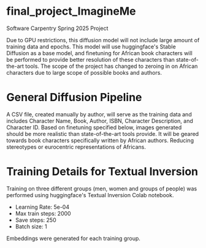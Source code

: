 # final_project_ImagineMe
Software Carpentry Spring 2025 Project

Due to GPU restrictions, this diffusion model will not include large amount of training data and epochs. 
This model will use huggingface's Stable Diffusion as a base model, and finetuning for African book characters will be performed to provide better resolution of these characters than state-of-the-art tools.
The scope of the project has changed to zeroing in on African characters due to large scope of possible books and authors.

# General Diffusion Pipeline
A CSV file, created manually by author, will serve as the training data and includes Character Name, Book, Author, ISBN, Character Description, and Character ID.
Based on finetuning specified below, images generated should be more realistic than state-of-the-art tools provide.
It will be geared towards book characters specifically written by African authors. Reducing stereotypes or eurocentric representations of Africans.

# Training Details for Textual Inversion
Training on three different groups (men, women and groups of people) was performed using huggingface's Textual Inversion Colab notebook. 
- Learning Rate: 5e-04
- Max train steps: 2000
- Save steps: 250
- Batch size: 1

Embeddings were generated for each training group. 




